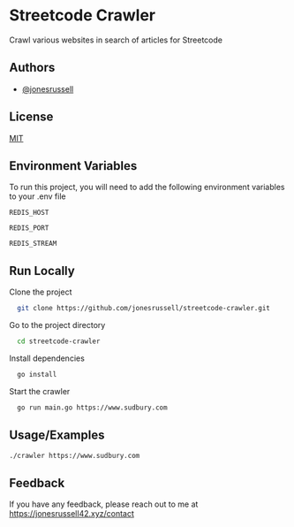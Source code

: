 
# Streetcode Crawler

Crawl various websites in search of articles for Streetcode


## Authors

- [@jonesrussell](https://www.github.com/jonesrussell)


## License

[MIT](https://choosealicense.com/licenses/mit/)


## Environment Variables

To run this project, you will need to add the following environment variables to your .env file

`REDIS_HOST`

`REDIS_PORT`

`REDIS_STREAM`


## Run Locally

Clone the project

```bash
  git clone https://github.com/jonesrussell/streetcode-crawler.git
```

Go to the project directory

```bash
  cd streetcode-crawler
```

Install dependencies

```bash
  go install
```

Start the crawler

```bash
  go run main.go https://www.sudbury.com
```


## Usage/Examples

```bash
./crawler https://www.sudbury.com
```


## Feedback

If you have any feedback, please reach out to me at https://jonesrussell42.xyz/contact

